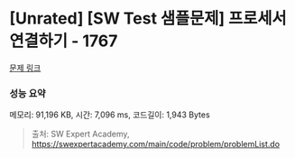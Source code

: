 # [Unrated] [SW Test 샘플문제] 프로세서 연결하기 - 1767 

[문제 링크](https://swexpertacademy.com/main/code/problem/problemDetail.do?contestProbId=AV4suNtaXFEDFAUf) 

### 성능 요약

메모리: 91,196 KB, 시간: 7,096 ms, 코드길이: 1,943 Bytes



> 출처: SW Expert Academy, https://swexpertacademy.com/main/code/problem/problemList.do